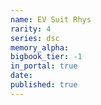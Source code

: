 ```yaml
---
name: EV Suit Rhys
rarity: 4
series: dsc
memory_alpha:
bigbook_tier: -1
in_portal: true
date:
published: true
---
```



